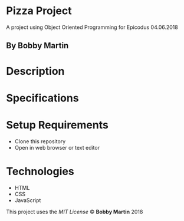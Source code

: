 # Pizza Project
A project using Object Oriented Programming for Epicodus 04.06.2018

## By Bobby Martin

# Description


# Specifications


# Setup Requirements
* Clone this repository
* Open in web browser or text editor

# Technologies
* HTML
* CSS
* JavaScript

This project uses the _MIT License_
&copy; **Bobby Martin** 2018

